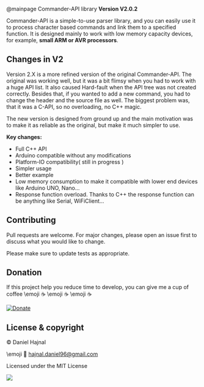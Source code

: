 @mainpage Commander-API library
**Version V2.0.2**

Commander-API is a simple-to-use parser library, and you can easily use it to process character based commands and link them to a specified function. It is designed mainly to work with low memory capacity devices, for example, __small ARM or AVR processors__.

## Changes in V2

Version 2.X is a more refined version of the original Commander-API. The original was working well, but it was a bit flimsy when you had to work with a huge API list.
It also caused Hard-fault when the API tree was not created correctly. Besides that, if you wanted to add a new command, you had to change the header and the source
file as well. The biggest problem was, that it was a C-API, so no overloading, no C++ magic.

The new version is designed from ground up and the main motivation was to make it as reliable as the original, but make it much simpler to use.

__Key changes:__
* Full C++ API
* Arduino compatible without any modifications
* Platform-IO compatibility( still in progress )
* Simpler usage
* Better example
* Low memory consumption to make it compatible with lower end devices like Arduino UNO, Nano...
* Response function overload. Thanks to C++ the response function can be anything like Serial, WiFiClient...

## Contributing
Pull requests are welcome. For major changes, please open an issue first to discuss what you would like to change.

Please make sure to update tests as appropriate.

## Donation
If this project help you reduce time to develop, you can give me a cup of coffee \emoji :coffee: \emoji :coffee: \emoji :coffee:

[![Donate](https://img.shields.io/badge/Donate-PayPal-green.svg)](https://www.paypal.com/donate?hosted_button_id=YFGZD78H6K2CS)

## License & copyright
© Daniel Hajnal

\emoji :email: hajnal.daniel96@gmail.com

Licensed under the MIT License

![](footer_image.png)
